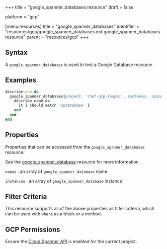 +++
title = "google_spanner_databases resource"
draft = false

platform = "gcp"

[menu.resources]
    title = "google_spanner_databases"
    identifier = "resources/gcp/google_spanner_databases.md google_spanner_databases resource"
    parent = "resources/gcp"
+++

## Syntax

A `google_spanner_databases` is used to test a Google Database resource

## Examples

```ruby
describe.one do
  google_spanner_databases(project: 'chef-gcp-inspec', instance: 'spinstance').names.each do |name|
    describe name do
      it { should match 'spdatabase' }
    end
  end
end
```

## Properties

Properties that can be accessed from the `google_spanner_databases` resource:

See the [google_spanner_database](/resources/google_spanner_database/#properties) resource for more information.

`names`
: an array of `google_spanner_database` name

`instances`
: an array of `google_spanner_database` instance

## Filter Criteria

This resource supports all of the above properties as filter criteria, which can be used
with `where` as a block or a method.

## GCP Permissions

Ensure the [Cloud Spanner API](https://console.cloud.google.com/apis/library/spanner.googleapis.com/) is enabled for the current project.
